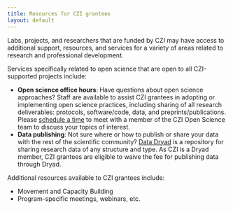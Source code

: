 ```yaml
---
title: Resources for CZI grantees
layout: default
---
```


Labs, projects, and researchers that are funded by CZI may have access
to additional support, resources, and services for a variety
of areas related to research and professional development.

Services specifically related to open science that are open to all CZI-supported projects include:

- **Open science office hours**: Have questions about open science approaches? Staff are available to assist CZI grantees in adopting or implementing open science practices, including sharing of all research deliverables: protocols, software/code, data, and preprints/publications. Please [schedule a time](https://calendly.com/khertweck) to meet with a member of the CZI Open Science team to discuss your topics of interest.
- **Data publishing**: Not sure where or how to publish or share your data with the rest of the scientific community? [Data Dryad](https://datadryad.org/stash) is a repository for sharing research data of any structure and type. As CZI is a Dryad member, CZI grantees are eligible to waive the fee for publishing data through Dryad.

Additional resources available to CZI grantees include:
- Movement and Capacity Building
- Program-specific meetings, webinars, etc.
